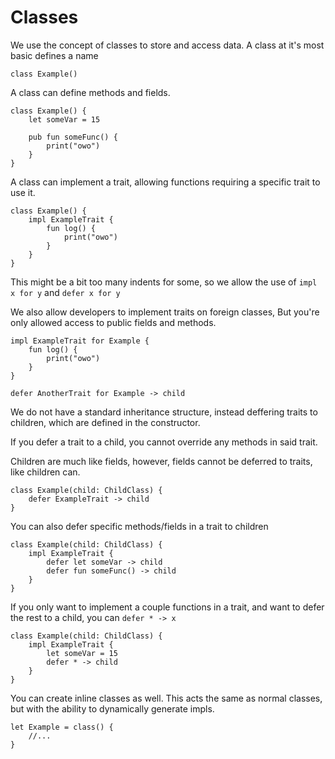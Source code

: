 # Classes

We use the concept of classes to store and access data. 
A class at it's most basic defines a name

```
class Example()
```

A class can define methods and fields.
```
class Example() {
    let someVar = 15

    pub fun someFunc() {
        print("owo")
    }
}
```

A class can implement a trait,
allowing functions requiring a specific trait to use it.

```
class Example() {
    impl ExampleTrait {
        fun log() {
            print("owo")
        }
    }
}
```

This might be a bit too many indents for some,
so we allow the use of `impl x for y` and `defer x for y`

We also allow developers to implement traits on foreign classes,
But you're only allowed access to public fields and methods.

```
impl ExampleTrait for Example {
    fun log() {
        print("owo")
    }
}

defer AnotherTrait for Example -> child
```

We do not have a standard inheritance structure,
instead deffering traits to children,
which are defined in the constructor.

If you defer a trait to a child,
you cannot override any methods in said trait.

Children are much like fields, however,
fields cannot be deferred to traits,
like children can.

```
class Example(child: ChildClass) {
    defer ExampleTrait -> child
}
```

You can also defer specific methods/fields in a trait to children

```
class Example(child: ChildClass) {
    impl ExampleTrait {
        defer let someVar -> child
        defer fun someFunc() -> child
    }
}
```

If you only want to implement a couple functions in a trait,
and want to defer the rest to a child, you can `defer * -> x`

```
class Example(child: ChildClass) {
    impl ExampleTrait {
        let someVar = 15
        defer * -> child
    }
}
```

You can create inline classes as well.
This acts the same as normal classes,
but with the ability to dynamically generate impls.

```
let Example = class() {
    //...
}
```
